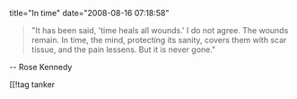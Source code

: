 title="In time"
date="2008-08-16 07:18:58"
<blockquote>"It has been said, 'time heals all wounds.'  I do not agree.  The wounds remain.  In time, the mind, protecting its sanity, covers them with scar tissue, and the pain lessens.  But it is never gone."</blockquote>

-- Rose Kennedy

[[!tag  tanker
